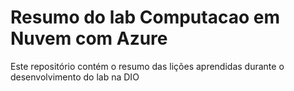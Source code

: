 # Resumo do lab Computacao em Nuvem com Azure
Este repositório contém o resumo das lições aprendidas durante o desenvolvimento do lab na DIO

